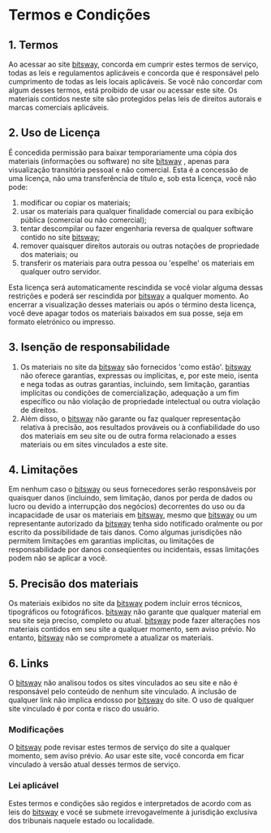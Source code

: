 # Termos e Condições

## 1. Termos

Ao acessar ao site [bitsway](https://bitsway.dev), concorda em cumprir estes termos de serviço, todas as leis e regulamentos aplicáveis ​​e concorda que é responsável pelo cumprimento de todas as leis locais aplicáveis. Se você não concordar com algum desses termos, está proibido de usar ou acessar este site. Os materiais contidos neste site são protegidos pelas leis de direitos autorais e marcas comerciais aplicáveis.

## 2. Uso de Licença

É concedida permissão para baixar temporariamente uma cópia dos materiais (informações ou software) no site [bitsway](https://bitsway.dev) , apenas para visualização transitória pessoal e não comercial. Esta é a concessão de uma licença, não uma transferência de título e, sob esta licença, você não pode: 

1. modificar ou copiar os materiais;
2. usar os materiais para qualquer finalidade comercial ou para exibição pública (comercial ou não comercial); 
3. tentar descompilar ou fazer engenharia reversa de qualquer software contido no site [bitsway](https://bitsway.dev); 
4. remover quaisquer direitos autorais ou outras notações de propriedade dos materiais; ou 
5. transferir os materiais para outra pessoa ou 'espelhe' os materiais em qualquer outro servidor.

Esta licença será automaticamente rescindida se você violar alguma dessas restrições e poderá ser rescindida por [bitsway](https://bitsway.dev) a qualquer momento. Ao encerrar a visualização desses materiais ou após o término desta licença, você deve apagar todos os materiais baixados em sua posse, seja em formato eletrónico ou impresso.

## 3. Isenção de responsabilidade

1. Os materiais no site da [bitsway](https://bitsway.dev) são fornecidos 'como estão'. [bitsway](https://bitsway.dev) não oferece garantias, expressas ou implícitas, e, por este meio, isenta e nega todas as outras garantias, incluindo, sem limitação, garantias implícitas ou condições de comercialização, adequação a um fim específico ou não violação de propriedade intelectual ou outra violação de direitos.
2. Além disso, o [bitsway](https://bitsway.dev) não garante ou faz qualquer representação relativa à precisão, aos resultados prováveis ​​ou à confiabilidade do uso dos materiais em seu site ou de outra forma relacionado a esses materiais ou em sites vinculados a este site.

## 4. Limitações

Em nenhum caso o [bitsway](https://bitsway.dev) ou seus fornecedores serão responsáveis ​​por quaisquer danos (incluindo, sem limitação, danos por perda de dados ou lucro ou devido a interrupção dos negócios) decorrentes do uso ou da incapacidade de usar os materiais em [bitsway](https://bitsway.dev), mesmo que [bitsway](https://bitsway.dev) ou um representante autorizado da [bitsway](https://bitsway.dev) tenha sido notificado oralmente ou por escrito da possibilidade de tais danos. Como algumas jurisdições não permitem limitações em garantias implícitas, ou limitações de responsabilidade por danos conseqüentes ou incidentais, essas limitações podem não se aplicar a você.

## 5. Precisão dos materiais

Os materiais exibidos no site da [bitsway](https://bitsway.dev) podem incluir erros técnicos, tipográficos ou fotográficos. [bitsway](https://bitsway.dev) não garante que qualquer material em seu site seja preciso, completo ou atual. [bitsway](https://bitsway.dev) pode fazer alterações nos materiais contidos em seu site a qualquer momento, sem aviso prévio. No entanto, [bitsway](https://bitsway.dev) não se compromete a atualizar os materiais.

## 6. Links

O [bitsway](https://bitsway.dev) não analisou todos os sites vinculados ao seu site e não é responsável pelo conteúdo de nenhum site vinculado. A inclusão de qualquer link não implica endosso por [bitsway](https://bitsway.dev) do site. O uso de qualquer site vinculado é por conta e risco do usuário.

### Modificações

O [bitsway](https://bitsway.dev) pode revisar estes termos de serviço do site a qualquer momento, sem aviso prévio. Ao usar este site, você concorda em ficar vinculado à versão atual desses termos de serviço.

### Lei aplicável

Estes termos e condições são regidos e interpretados de acordo com as leis do [bitsway](https://bitsway.dev) e você se submete irrevogavelmente à jurisdição exclusiva dos tribunais naquele estado ou localidade.
